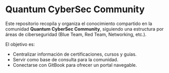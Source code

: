 # Quantum CyberSec Community

Este repositorio recopila y organiza el conocimiento compartido en la comunidad **Quantum CyberSec Community**, 
siguiendo una estructura por áreas de ciberseguridad (Blue Team, Red Team, Networking, etc.).

El objetivo es:
- Centralizar información de certificaciones, cursos y guías.
- Servir como base de consulta para la comunidad.
- Conectarse con GitBook para ofrecer un portal navegable.
